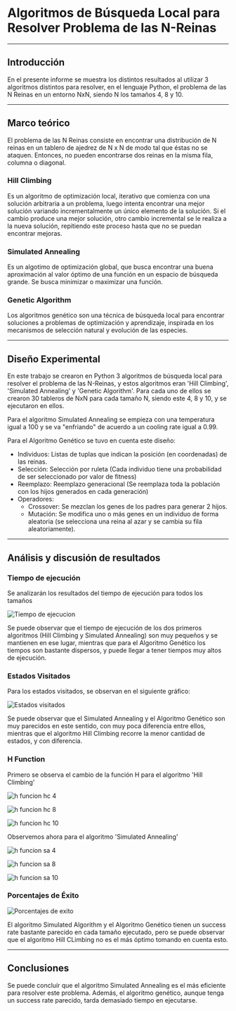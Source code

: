 # Algoritmos de Búsqueda Local para Resolver Problema de las N-Reinas

---


## Introducción

En el presente informe se muestra los distintos resultados al utilizar 3 algoritmos distintos para
resolver, en el lenguaje Python, el problema de las N Reinas en un entorno NxN, siendo N los tamaños 4, 8 y 10.

---
## Marco teórico

El problema de las N Reinas consiste en encontrar una distribución de N reinas en un tablero de ajedrez
de N x N de modo tal que éstas no se ataquen. Entonces, no pueden encontrarse dos reinas en la misma fila,
columna o diagonal.

### Hill Climbing

Es un algoritmo de optimización local, iterativo que comienza con una solución arbitraria a un problema, 
luego intenta encontrar una mejor solución variando incrementalmente un único elemento de la solución.
Si el cambio produce una mejor solución, otro cambio incremental se le realiza a la nueva solución,
repitiendo este proceso hasta que no se puedan encontrar mejoras.

### Simulated Annealing

Es un algotimo de optimización global, que busca encontrar una buena aproximación al valor óptimo
de una función en un espacio de búsqueda grande. Se busca minimizar o maximizar una función.

### Genetic Algorithm 

Los algoritmos genético son una técnica de búsqueda local para encontrar soluciones a problemas de 
optimización y aprendizaje, inspirada en los mecanismos de selección natural y evolución de las especies.

---
## Diseño Experimental

En este trabajo se crearon en Python 3 algoritmos de búsqueda local para resolver el problema de las N-Reinas, y estos 
algoritmos eran 'Hill Climbing', 'Simulated Annealing' y 'Genetic Algorithm'. Para cada uno de ellos se crearon
30 tableros de NxN para cada tamaño N, siendo este 4, 8 y 10, y se ejecutaron en ellos. 

Para el algoritmo Simulated Annealing se empieza con una temperatura igual a 100 y se va "enfriando" de acuerdo a un cooling rate igual a 0.99.

Para el Algoritmo Genético se tuvo en cuenta este diseño:
* Individuos: Listas de tuplas que indican la posición (en coordenadas) de las reinas.
* Selección: Selección por ruleta (Cada individuo tiene una probabilidad de ser seleccionado por valor de fitness)
* Reemplazo: Reemplazo generacional (Se reemplaza toda la población con los hijos generados en cada generación)
* Operadores: 
  * Crossover: Se mezclan los genes de los padres para generar 2 hijos.
  * Mutación: Se modifica uno o más genes en un individuo de forma aleatoria (se selecciona una reina al azar y se cambia su fila aleatoriamente).

---

## Análisis y discusión de resultados

### Tiempo de ejecución
Se analizarán los resultados del tiempo de ejecución para todos los tamaños

![Tiempo de ejecucion](./images/time_comparison_all_sizes.png)

Se puede observar que el tiempo de ejecución de los dos primeros algoritmos (Hill Climbing y Simulated Annealing) son muy
pequeños y se mantienen en ese lugar, mientras que para el Algoritmo Genético los tiempos son bastante dispersos, y puede
llegar a tener tiempos muy altos de ejecución.

### Estados Visitados

Para los estados visitados, se observan en el siguiente gráfico:

![Estados visitados](./images/steps_comparison_all_sizes.png)

Se puede observar que el Simulated Annealing y el Algoritmo Genético son muy parecidos en este sentido, con muy poca 
diferencia entre ellos, mientras que el algoritmo Hill Climbing recorre la menor cantidad de estados, y con diferencia.

### H Function

Primero se observa el cambio de la función H para el algoritmo 'Hill Climbing'

![h funcion hc 4](./images/hill_climbing_h_function_4.png)

![h funcion hc 8](./images/hill_climbing_h_function_8.png)

![h funcion hc 10](./images/hill_climbing_h_function_10.png)

Observemos ahora para el algoritmo 'Simulated Annealing'

![h funcion sa 4](./images/simulated_annealing_h_function_4.png)

![h funcion sa 8](./images/simulated_annealing_h_function_8.png)

![h funcion sa 10](./images/simulated_annealing_h_function_10.png)


### Porcentajes de Éxito

![Porcentajes de exito](./images/porcentajes.png)

El algoritmo Simulated Algorithm y el Algoritmo Genético tienen un success rate bastante parecido en cada tamaño ejecutado, 
pero se puede observar que el algoritmo Hill CLimbing no es el más óptimo tomando en cuenta esto.

---
## Conclusiones

Se puede concluír que el algoritmo Simulated Annealing es el más eficiente para resolver este problema. Además, el 
algoritmo genético, aunque tenga un success rate parecido, tarda demasiado tiempo en ejecutarse. 
